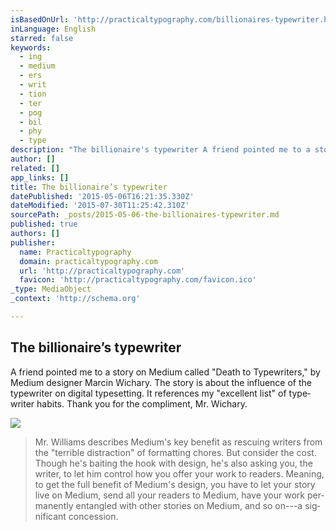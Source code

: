 ```yaml
---
isBasedOnUrl: 'http://practicaltypography.com/billionaires-typewriter.html'
inLanguage: English
starred: false
keywords:
  - ing
  - medium
  - ers
  - writ
  - tion
  - ter
  - pog
  - bil
  - phy
  - type
description: "The billionaire's typewriter A friend pointed me to a story on Medium called \"Death to Type­writ­ers,\" by Medium de­signer Marcin Wichary. The story is about the in­flu­ence of the type­writer on dig­i­tal type­set­ting. It ref­er­ences my \"ex­cel­lent list\" of type­writer habits. Thank you for the com­pli­ment, Mr. Wichary."
author: []
related: []
app_links: []
title: The billionaire’s typewriter
datePublished: '2015-05-06T16:21:35.330Z'
dateModified: '2015-07-30T11:25:42.310Z'
sourcePath: _posts/2015-05-06-the-billionaires-typewriter.md
published: true
authors: []
publisher:
  name: Practicaltypography
  domain: practicaltypography.com
  url: 'http://practicaltypography.com'
  favicon: 'http://practicaltypography.com/favicon.ico'
_type: MediaObject
_context: 'http://schema.org'

---
```

<article style=""><h1>The billionaire’s typewriter</h1><p>A friend pointed me to a story on Medium called "Death to Type­writ­ers," by Medium de­signer Marcin Wichary. The story is about the in­flu­ence of the type­writer on dig­i­tal type­set­ting. It ref­er­ences my "ex­cel­lent list" of type­writer habits. Thank you for the com­pli­ment, Mr. Wichary.</p><img src="http://practicaltypography.com/images/selectric-ball.jpeg" /></article>

> Mr. Williams de­scribes Medium's key ben­e­fit as res­cu­ing writ­ers from the "ter­ri­ble dis­trac­tion" of for­mat­ting chores. But con­sider the cost. Though he's bait­ing the hook with de­sign, he's also ask­ing you, the writer, to let him con­trol how you of­fer your work to read­ers. Mean­ing, to get the full ben­e­fit of Medium's de­sign, you have to let your story live on Medium, send all your read­ers to Medium, have your work per­ma­nently en­tan­gled with other sto­ries on Medium, and so on---a sig­nif­i­cant concession.